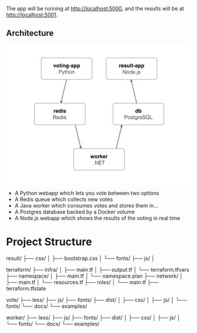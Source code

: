 
The app will be running at [http://localhost:5000](http://localhost:5000), and the results will be at [http://localhost:5001](http://localhost:5001).

Architecture
-----

![Architecture diagram](architecture.png)

* A Python webapp which lets you vote between two options
* A Redis queue which collects new votes
* A Java worker which consumes votes and stores them in…
* A Postgres database backed by a Docker volume
* A Node.js webapp which shows the results of the voting in real time


<h1>Project Structure</h1>



result/
├── css/
│   ├── bootstrap.css
│   └── fonts/
├── js/
│

terraform/
├── infra/
│   ├── main.tf
│   ├── output.tf
│   └── terraform.tfvars
├── namespace/
│   ├── main.tf
│   └── namespace.plan
├── network/
│   ├── main.tf
│   └── resources.tf
├── roles/
│   └── main.tf
├── terraform.tfstate

vote/
├── less/
├── js/
├── fonts/
├── dist/
│   ├── css/
│   ├── js/
│   └── fonts/
└── docs/
    └── examples/

worker/
├── less/
├── js/
├── fonts/
├── dist/
│   ├── css/
│   ├── js/
│   └── fonts/
└── docs/
    └── examples/